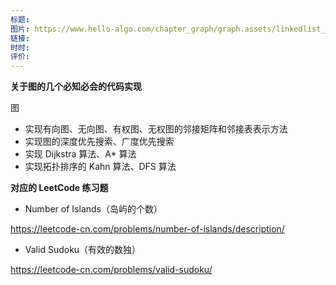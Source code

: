 ```yaml
---
标题: 
图片: https://www.hello-algo.com/chapter_graph/graph.assets/linkedlist_tree_graph.png
链接: 
时时: 
评价:
---
```

  

**关于图的几个必知必会的代码实现**

图

- 实现有向图、无向图、有权图、无权图的邻接矩阵和邻接表表示方法
- 实现图的深度优先搜索、广度优先搜索
- 实现 Dijkstra 算法、A* 算法
- 实现拓扑排序的 Kahn 算法、DFS 算法

**对应的 LeetCode 练习题**

- Number of Islands（岛屿的个数）

https://leetcode-cn.com/problems/number-of-islands/description/

- Valid Sudoku（有效的数独）

https://leetcode-cn.com/problems/valid-sudoku/